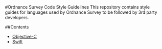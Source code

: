 #Ordnance Survey Code Style Guidelines
This repository contains style guides for languages used by Ordnance Survey to be followed by 3rd party developers.

##Contents
* [Objective-C](Objective-C/README.md)
* [Swift](Swift/README.md)
